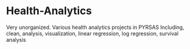 # Health-Analytics
Very unorganized. 
Various health analytics projects in PYRSAS
Including, clean, analysis, visualization, linear regression, log regression, survival analysis
